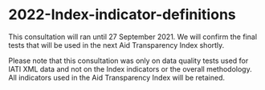 # 2022-Index-indicator-definitions
This consultation will ran until 27 September 2021. We will confirm the final tests that will be used in the next Aid Transparency Index shortly.

Please note that this consultation was only on data quality tests used for IATI XML data and not on the Index indicators or the overall methodology. 
All indicators used in the Aid Transparency Index will be retained.
